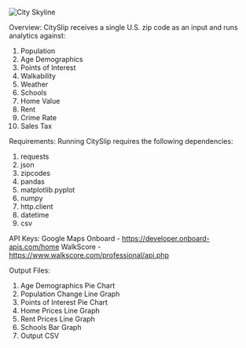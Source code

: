 ![City Skyline](https://upload.wikimedia.org/wikipedia/commons/thumb/5/5f/Chicago_from_North_Avenue_Beach_June_2015_panorama_2.jpg/800px-Chicago_from_North_Avenue_Beach_June_2015_panorama_2.jpg)

Overview:
CitySlip receives a single U.S. zip code as an input and runs analytics against:
  1. Population
  2. Age Demographics
  3. Points of Interest
  4. Walkability
  5. Weather
  6. Schools
  7. Home Value
  8. Rent
  9. Crime Rate
  10. Sales Tax
  
Requirements:
Running CitySlip requires the following dependencies:
1. requests
2. json
3. zipcodes
4. pandas
5. matplotlib.pyplot
6. numpy
7. http.client
8. datetime
9. csv

API Keys:
Google Maps
Onboard - https://developer.onboard-apis.com/home
WalkScore - https://www.walkscore.com/professional/api.php 

Output Files:
1. Age Demographics Pie Chart
2. Population Change Line Graph
3. Points of Interest Pie Chart
4. Home Prices Line Graph
5. Rent Prices Line Graph
6. Schools Bar Graph
7. Output CSV
